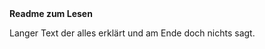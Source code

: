 <title>Readme</title>
<strong>Readme zum Lesen</strong>
<br>
<p>Langer Text der alles erklärt und am Ende doch nichts sagt.</p>